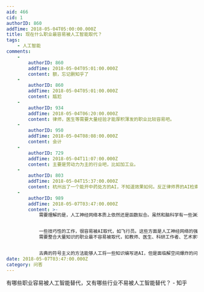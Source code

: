 ```yaml
---
aid: 466
cid: 1
authorID: 860
addTime: 2018-05-04T05:00:00.000Z
title: 现在什么职业最容易被人工智能取代？
tags:
    - 人工智能
comments:
    -
        authorID: 860
        addTime: 2018-05-04T05:01:00.000Z
        content: 额，忘记删知乎了
    -
        authorID: 860
        addTime: 2018-05-04T05:01:00.000Z
        content: 尴尬
    -
        authorID: 934
        addTime: 2018-05-04T06:20:00.000Z
        content: 律师，医生等需要大量经验才能厚积薄发的职业比较容易吧。
    -
        authorID: 950
        addTime: 2018-05-04T08:08:00.000Z
        content: 会计
    -
        authorID: 729
        addTime: 2018-05-04T11:07:00.000Z
        content: 主要是劳动力为主的行业吧，比如加工业。
    -
        authorID: 803
        addTime: 2018-05-04T15:37:00.000Z
        content: 杭州出了一个能开中药处方的AI，不知道效果如何。反正律师界的AI检索阶段能力一流，到信息筛选这一步就跪了。
    -
        authorID: 989
        addTime: 2018-05-07T03:47:00.000Z
        content: >-
            需要理解的是，人工神经网络本质上依然还是函数拟合。虽然和脑科学有一些渊源，但其原理和生物大脑相距甚远。


            一些技巧性的工作，很容易被AI取代，如飞行员。这些方面是人工神经网络的强项。
            需要整合大量知识的职业最不容易被取代，如教师、医生、科研工作者、艺术家等。


            古典的符号主义的方法能够人工将一些知识编写进AI，但是面临解空间爆炸的问题。现代的统计机器学习算法则无力处理大量的知识。现在有一些将二者结合的实践，但是还没有看到强人工智能的大门。
date: 2018-05-07T03:47:00.000Z
category: 问答
---
```


有哪些职业容易被人工智能替代，又有哪些行业不易被人工智能替代？ - 知乎
